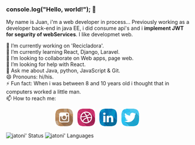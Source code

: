 ### console.log("Hello, world!"); 👋

My name is Juan, i'm a web developer in process...
Previously working as a developer back-end in java EE, i did consume api's and i **implement JWT for segurity of webServices**.
I like developmet web.

   🔭 I’m currently working on 'Recicladora'.  
   🌱 I’m currently learning React, Django, Laravel.  
   👯 I’m looking to collaborate on Web apps, page web.  
   🤔 I’m looking for help with React.  
   💬 Ask me about Java, python, JavaScript & Git.  
   😄 Pronouns: hi/his.  
   ⚡ Fun fact: When i was between 8 and 10 years old i thought that in computers worked a little man.  
   📫 How to reach me: 
<p align='center'>
  <a href="https://www.instagram.com/showmethecode256/"><img src="icons/274786_instagram_social network_photos_icon.png"></a>&nbsp;&nbsp;
  <a href="http://jatoni.github.io/"><img src="icons/274789_portfolio_dribbble_social network_icon.png"></a>&nbsp;&nbsp;
  <a href="https://www.linkedin.com/in/juan-antonio-9a36861a8/"><img src="icons/274785_hr_recruitment_social network_linkedin_icon.png"></a>&nbsp;&nbsp;
  <a href="https://twitter.com/JuanAnt85626480"><img src="icons/274779_twitter_social network_icon.png"></a>&nbsp;&nbsp;
</p>
</p>
 

![jatoni' Status](https://github-readme-stats.vercel.app/api?username=jatoni&show_icons=true&theme=noctis_minimus)
![jatoni' Languages](https://github-readme-stats.vercel.app/api/top-langs/?username=jatoni&layout=compact)
